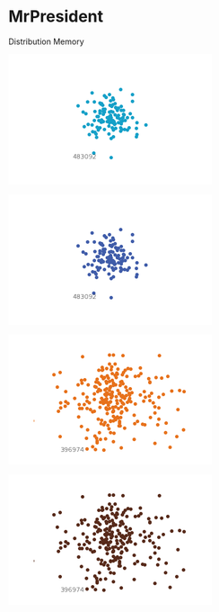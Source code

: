 # MrPresident
Distribution Memory


![sample card](https://raw.githubusercontent.com/t-/MrPresident/master/renderings/find_similar13_1.png)

![sample card](https://raw.githubusercontent.com/t-/MrPresident/master/renderings/find_similar13_2.png)

![sample card](https://raw.githubusercontent.com/t-/MrPresident/master/renderings/find_similar_cauchy3_1.png)

![sample card](https://raw.githubusercontent.com/t-/MrPresident/master/renderings/find_similar_cauchy3_2.png)
